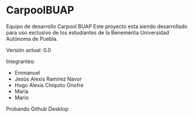 # CarpoolBUAP
Equipo de desarrollo Carpool BUAP
Este proyecto esta siendo desarrollado para uso exclusivo de los estudiantes de la Benemérita Universidad Autónoma de Puebla.

Versión actual: 0.0

Integrantes:
  - Emmanuel
  - Jesús Alexis Ramírez Navor
  - Hugo Alexis Chiquito Onofre
  - María
  - Mario

Probando Github Desktop